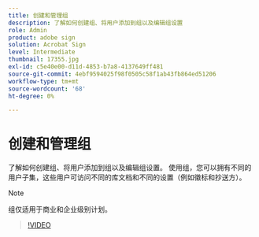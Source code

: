 ```yaml
---
title: 创建和管理组
description: 了解如何创建组、将用户添加到组以及编辑组设置
role: Admin
product: adobe sign
solution: Acrobat Sign
level: Intermediate
thumbnail: 17355.jpg
exl-id: c5e40e00-d11d-4853-b7a8-4137649ff481
source-git-commit: 4ebf9594025f98f0505c58f1ab43fb864ed51206
workflow-type: tm+mt
source-wordcount: '68'
ht-degree: 0%

---
```


# 创建和管理组

了解如何创建组、将用户添加到组以及编辑组设置。 使用组，您可以拥有不同的用户子集，这些用户可访问不同的库文档和不同的设置（例如徽标和抄送方）。

>[!NOTE]
>
>组仅适用于商业和企业级别计划。

>[!VIDEO](https://video.tv.adobe.com/v/344682?quality=12&learn=on&hidetitle=true)

